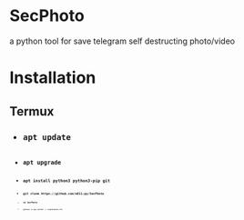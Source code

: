 # SecPhoto
a python tool for save telegram self destructing photo/video

<h1>Installation</h1>
<h2>Termux</h2>
<ul><h3>
  <li><code>apt update<code></li>
  <li><code>apt upgrade<code></li>
  <li><code>apt install python3 python3-pip git<code></li>
  <li><code>git clone https://github.com/e811-py/SecPhoto<code></li>
  <li><code>cd SecPhoto<code></li>
  <li><code>python3 -m pip install -r requierments.txt<code></li>
<h3>
</ul>
